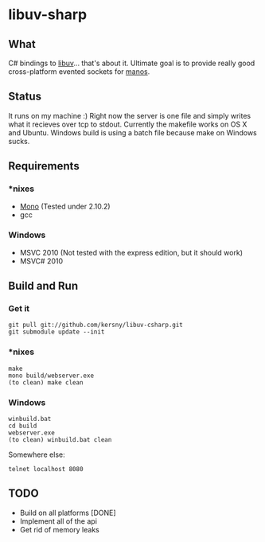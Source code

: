 libuv-sharp
==========

What
----

C# bindings to [libuv][0]... that's about it. Ultimate goal is to provide really good cross-platform evented sockets for [manos][1].

Status
-----

It runs on my machine :)
Right now the server is one file and simply writes what it recieves over tcp to stdout.
Currently the makefile works on OS X and Ubuntu. Windows build is using a batch file because make on Windows sucks.

Requirements
------------

### *nixes

* [Mono][2] (Tested under 2.10.2)
* gcc

### Windows

* MSVC 2010 (Not tested with the express edition, but it should work)
* MSVC# 2010

Build and Run
-------------

### Get it

	git pull git://github.com/kersny/libuv-csharp.git
	git submodule update --init

### *nixes

	make
	mono build/webserver.exe
	(to clean) make clean

### Windows

	winbuild.bat
	cd build
	webserver.exe
	(to clean) winbuild.bat clean



Somewhere else:

	telnet localhost 8080


TODO
----

* Build on all platforms [DONE]
* Implement all of the api
* Get rid of memory leaks

[0]: https://www.github.com/joyent/libuv
[1]: https://www.github.com/jacksonh/manos
[2]: http://www.go-mono.com/mono-downloads/download.html
